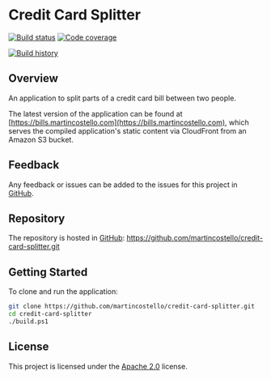 # Credit Card Splitter

[![Build status](https://travis-ci.org/martincostello/credit-card-splitter.svg?branch=main)](https://travis-ci.org/martincostello/credit-card-splitter) [![Code coverage](https://codecov.io/gh/martincostello/credit-card-splitter/branch/main/graph/badge.svg)](https://codecov.io/gh/martincostello/credit-card-splitter)

[![Build history](https://buildstats.info/travisci/chart/martincostello/credit-card-splitter?branch=main&includeBuildsFromPullRequest=false)](https://travis-ci.org/martincostello/credit-card-splitter)

## Overview

An application to split parts of a credit card bill between two people.

The latest version of the application can be found at [https://bills.martincostello.com](https://bills.martincostello.com), which serves the compiled application's static content via CloudFront from an Amazon S3 bucket.

## Feedback

Any feedback or issues can be added to the issues for this project in [GitHub](https://github.com/martincostello/credit-card-splitter/issues).

## Repository

The repository is hosted in [GitHub](https://github.com/martincostello/credit-card-splitter): https://github.com/martincostello/credit-card-splitter.git

## Getting Started

To clone and run the application:

```sh
git clone https://github.com/martincostello/credit-card-splitter.git
cd credit-card-splitter
./build.ps1
```

## License

This project is licensed under the [Apache 2.0](http://www.apache.org/licenses/LICENSE-2.0.txt) license.
